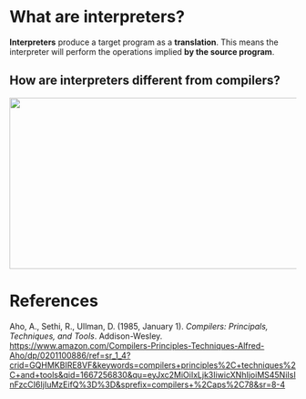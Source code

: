  # What are interpreters? 
  
 **Interpreters** produce a target program as a **translation**. This means the interpreter will perform the operations implied **by the source program**.
  
  ## How are interpreters different from compilers? 
<img width="600" height="300" src="https://user-images.githubusercontent.com/109105989/199130558-94dee8c1-b698-49f9-af6d-9998e868081e.png"/> 

  
 # References 
 Aho, A., Sethi, R., Ullman, D. (1985, January 1). *Compilers: Principals, Techniques, and Tools*. Addison-Wesley. <https://www.amazon.com/Compilers-Principles-Techniques-Alfred-Aho/dp/0201100886/ref=sr_1_4?crid=GQHMKBIRE8VF&keywords=compilers+principles%2C+techniques%2C+and+tools&qid=1667256830&qu=eyJxc2MiOiIxLjk3IiwicXNhIjoiMS45NiIsInFzcCI6IjIuMzEifQ%3D%3D&sprefix=compilers+%2Caps%2C78&sr=8-4>

